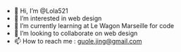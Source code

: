 - 👋 Hi, I’m @Lola521
- 👀 I’m interested in web design
- 🌱 I’m currently learning at Le Wagon Marseille for code
- 💞️ I’m looking to collaborate on web design
- 📫 How to reach me : guole.jing@gmail.com

<!---
Lola521/Lola521 is a ✨ special ✨ repository because its `README.md` (this file) appears on your GitHub profile.
You can click the Preview link to take a look at your changes.
--->
